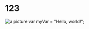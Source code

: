 # 123
![a picture](https://fz-zion-static.functorz.com/202504171843/1cb3e8c7ebd420f2e63be0d060e65055/project/2000000000497674/images/s-zTTyxGunPXtjQmwcRcPw==.png)
var myVar = "Hello, world!";
